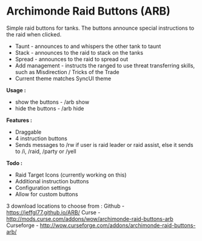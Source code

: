 # Archimonde Raid Buttons (ARB)

Simple raid buttons for tanks. The buttons announce special instructions to the raid when clicked.
* Taunt - announces to and whispers the other tank to taunt
* Stack - announces to the raid to stack on the tanks
* Spread - announces to the raid to spread out
* Add management - instructs the ranged to use threat transferring skills, such as Misdirection / Tricks of the Trade
* Current theme matches SyncUI theme

**Usage :**
* show the buttons - /arb show
* hide the buttons - /arb hide

**Features :**
* Draggable
* 4 instruction buttons
* Sends messages to /rw if user is raid leader or raid assist, else it sends to /i, /raid, /party or /yell 

**Todo :**
* Raid Target Icons (currently working on this)
* Additional instruction buttons
* Configuration settings
* Allow for custom buttons


3 download locations to choose from :
Github - https://jeffgl77.github.io/ARB/
Curse - http://mods.curse.com/addons/wow/archimonde-raid-buttons-arb
Curseforge - http://wow.curseforge.com/addons/archimonde-raid-buttons-arb/